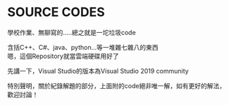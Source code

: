 # SOURCE CODES
學校作業、無聊寫的.....總之就是一坨垃圾code

含括C++、C#、java、python...等一堆雜七雜八的東西 <br>
嗯，這個Repository就當雲端硬碟用好了

先講一下，Visual Studio的版本為Visual Studio 2019 community


特別聲明，關於紀錄解題的部分，上面附的code絕非唯一解，如有更好的解法，歡迎討論！
